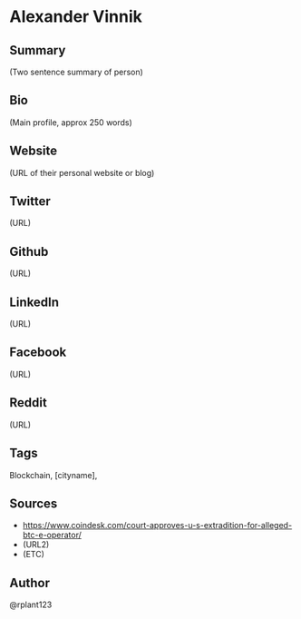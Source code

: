 # Alexander Vinnik

## Summary
(Two sentence summary of person)

## Bio
(Main profile, approx 250 words)

## Website
(URL of their personal website or blog)

## Twitter
(URL)

## Github
(URL)

## LinkedIn
(URL)

## Facebook
(URL)

## Reddit
(URL)

## Tags
Blockchain, [cityname], 

## Sources
- https://www.coindesk.com/court-approves-u-s-extradition-for-alleged-btc-e-operator/
- (URL2)
- (ETC)

## Author
@rplant123
